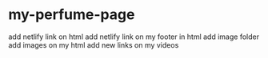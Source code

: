 # my-perfume-page
add netlify link on html
add netlify link on my footer in html
add image folder
add images on my html
add new links on my videos
